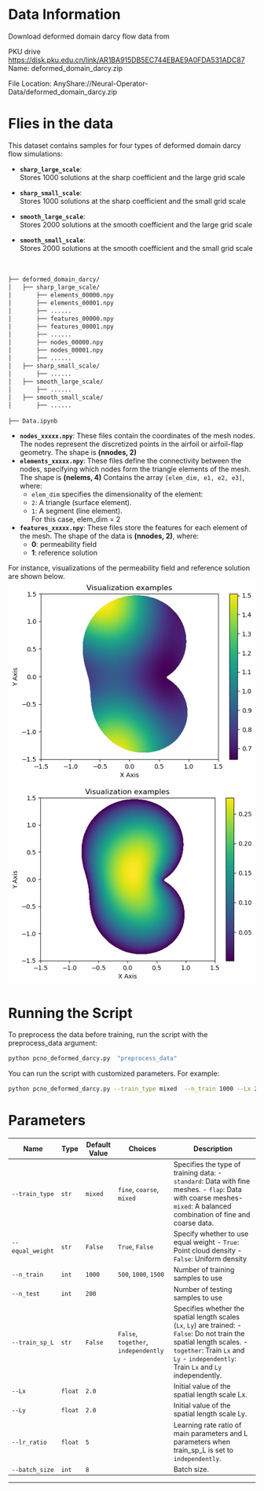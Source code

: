 # Data Information

Download deformed domain darcy flow data  from 

PKU drive
https://disk.pku.edu.cn/link/AR1BA915DB5EC744EBAE9A0FDA531ADC87
Name: deformed_domain_darcy.zip

File Location: AnyShare://Neural-Operator-Data/deformed_domain_darcy.zip

# Flies in the data
This dataset contains samples for four types of deformed domain darcy flow simulations: 
- **`sharp_large_scale`**:  
  Stores 1000 solutions at the sharp coefficient and the large grid scale

- **`sharp_small_scale`**:  
  Stores 1000 solutions at the sharp coefficient and the small grid scale

- **`smooth_large_scale`**:  
  Stores 2000 solutions at the smooth coefficient and the large grid scale

- **`smooth_small_scale`**:  
  Stores 2000 solutions at the smooth coefficient and the small grid scale


<pre style="white-space: pre-wrap;"><code>

├── deformed_domain_darcy/
│   ├── sharp_large_scale/
│       ├── elements_00000.npy
│       ├── elements_00001.npy
│       ├── ......
│       ├── features_00000.npy
│       ├── features_00001.npy
│       ├── ......
│       ├── nodes_00000.npy
│       ├── nodes_00001.npy
│       ├── ......
│   ├── sharp_small_scale/
│       ├── ......
│   ├── smooth_large_scale/
│       ├── ......
│   ├── smooth_small_scale/
│       ├── ......

├── Data.ipynb
</code></pre>

- **`nodes_xxxxx.npy`**: These files contain the coordinates of the mesh nodes. The nodes represent the discretized points in the airfoil or airfoil-flap geometry. The shape is **(nnodes, 2)** 
- **`elements_xxxxx.npy`**: These files define the connectivity between the nodes, specifying which nodes form the triangle elements of the mesh. The shape is **(nelems, 4)** Contains the array `[elem_dim, e1, e2, e3]`, where:  
    - `elem_dim` specifies the dimensionality of the element:  
    - `2`: A triangle (surface element).  
    - `1`: A segment (line element).   
    For this case, elem_dim = 2
- **`features_xxxxx.npy`**: These files store the features for each element of the mesh. The shape of the data is **(nnodes, 2)**, where:
  - **0**: permeability field
  - **1**: reference solution

For instance, visualizations of the permeability field and reference solution are shown below.
![permeability field](readme_fig/permeability_field.png)
![reference solution](readme_fig/solution.png)

# Running the Script
To preprocess the data before training, run the script with the preprocess_data argument:
```bash
python pcno_deformed_darcy.py  "preprocess_data"
```

You can run the script with customized parameters. For example:
```bash
python pcno_deformed_darcy.py --train_type mixed  --n_train 1000 --Lx 2.0 --Ly 2.0 --lr_ratio 5
```

# Parameters

| Name             | Type    | Default Value | Choices                              | Description                                                                                                                                                                                                        |
| ----------------- | ------- | ------------- | ------------------------------------ | ------------------------------------------------------------------------------------------------------------------------------------------------------------------------------------------------------------------ |
| `--train_type`   | `str`   | `mixed`       | `fine`, `coarse`, `mixed`          | Specifies the type of training data:   - `standard`: Data with fine meshes.  - `flap`: Data with coarse meshes- `mixed`: A balanced combination of fine and coarse data.                    |
| `--equal_weight` | `str`   |  `False`        | `True`, `False`           | Specify whether to use equal weight   - `True`: Point cloud density - `False`: Uniform density|
| `--n_train`      | `int`   | `1000`        | `500`, `1000`, `1500`                | Number of training samples to use|
| `--n_test`       | `int`   | `200`         |              | Number of testing samples to use|
| `--train_sp_L`   | `str`   | `False`       | `False`, `together`, `independently` | Specifies whether the spatial length scales (`Lx`, `Ly`) are trained:  - `False`: Do not train the spatial length scales. - `together`: Train `Lx` and `Ly`  - `independently`: Train `Lx` and `Ly` independently. |
| `--Lx`           | `float` | `2.0`         |                                      | Initial value of the spatial length scale Lx.                                                                                                                                                                      |
| `--Ly`           | `float` | `2.0`         |                                      | Initial value of the spatial length scale Ly.                                           
| `--lr_ratio`     | `float` | `5`          |                                      | Learning rate ratio of main parameters and L parameters when train_sp_L is set to `independently`. |
| `--batch_size`     | `int` | `8`          |                                      | Batch size. |
---



